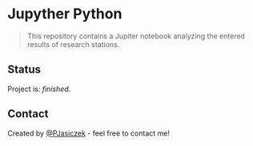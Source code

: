 # Jupyther Python
>This repository contains a Jupiter notebook analyzing the entered results of research stations.

## Status
Project is: _finished_.

## Contact
Created by [@PJasiczek](http://www.piotrjasiczek.pl/) - feel free to contact me!
